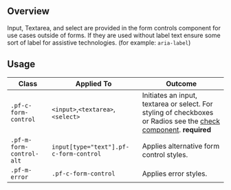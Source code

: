 ## Overview

Input, Textarea, and select are provided in the form controls component for use cases outside of forms. If they are used without label text ensure some sort of label for assistive technologies. (for example: `aria-label`)


## Usage

| Class | Applied To | Outcome |
| -- | -- | -- |
| `.pf-c-form-control` | `<input>`,`<textarea>`, `<select>` |  Initiates an input, textarea or select. For styling of checkboxes or Radios see the <a href="/components/Check/examples/">check component</a>. **required**  |
| `.pf-m-form-control-alt` | `input[type="text"].pf-c-form-control` |  Applies alternative form control styles. |
| `.pf-m-error` | `.pf-c-form-control` |  Applies error styles. |
